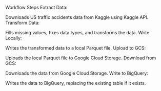 
Workflow Steps
Extract Data:

Downloads US traffic accidents data from Kaggle using Kaggle API.
Transform Data:

Fills missing values, fixes data types, and transforms the data.
Write Locally:

Writes the transformed data to a local Parquet file.
Upload to GCS:

Uploads the local Parquet file to Google Cloud Storage.
Download from GCS:

Downloads the data from Google Cloud Storage.
Write to BigQuery:

Writes the data to BigQuery, replacing the existing table if it exists.






